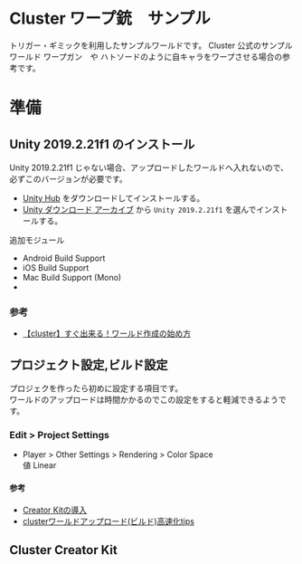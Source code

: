 # Cluster ワープ銃　サンプル
トリガー・ギミックを利用したサンプルワールドです。
Cluster 公式のサンプルワールド ワープガン　や ハトソードのように自キャラをワープさせる場合の参考です。

# 準備
## Unity 2019.2.21f1 のインストール
Unity 2019.2.21f1 じゃない場合、アップロードしたワールドへ入れないので、必ずこのバージョンが必要です。  

- [Unity Hub](https://unity3d.com/jp/get-unity/download) をダウンロードしてインストールする。
- [Unity ダウンロード アーカイブ](https://unity3d.com/jp/get-unity/download/archive)  から `Unity 2019.2.21f1` を選んでインストールする。

追加モジュール
- Android Build Support
- iOS Build Support
- Mac Build Support (Mono)
- 
### 参考
- [【cluster】すぐ出来る！ワールド作成の始め方](https://creator.cluster.mu/2020/02/27/helloworld/)

## プロジェクト設定,ビルド設定  

プロジェクを作ったら初めに設定する項目です。  
ワールドのアップロードは時間かかるのでこの設定をすると軽減できるようです。  

### Edit > Project Settings
- Player > Other Settings > Rendering > Color Space  
値 Linear

#### 参考
- [Creator Kitの導入](https://clustervr.gitbook.io/creatorkit/installation/install-creatorkit/)
- [clusterワールドアップロード(ビルド)高速化tips](https://twitter.com/noir_neo/status/1236619014165549058?s=20)


## Cluster Creator Kit